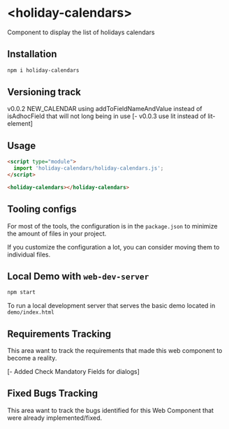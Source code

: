 # \<holiday-calendars>
Component to display the list of holidays calendars 

## Installation

```bash
npm i holiday-calendars
```

## Versioning track

v0.0.2 NEW_CALENDAR using addToFieldNameAndValue instead of isAdhocField that will not long being in use
[- v0.0.3 use lit instead of lit-element]

## Usage

```html
<script type="module">
  import 'holiday-calendars/holiday-calendars.js';
</script>

<holiday-calendars></holiday-calendars>
```



## Tooling configs

For most of the tools, the configuration is in the `package.json` to minimize the amount of files in your project.

If you customize the configuration a lot, you can consider moving them to individual files.

## Local Demo with `web-dev-server`

```bash
npm start
```

To run a local development server that serves the basic demo located in `demo/index.html`

## Requirements Tracking 

This area want to track the requirements that made this web component to become a reality. 

[- Added Check Mandatory Fields for dialogs]

 

## Fixed Bugs Tracking 

This area want to track the bugs identified for this Web Component that were already implemented/fixed. 